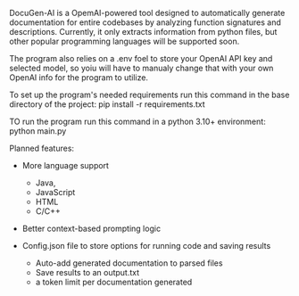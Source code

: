 DocuGen-AI is a OpemAI-powered tool designed to automatically generate documentation for entire codebases by analyzing function signatures and descriptions.
Currently, it only extracts information from python files, but other popular programming languages will be supported soon.

The program also relies on a .env foel to store your OpenAI API key and selected model, so yoiu will have to manualy change that with your own OpenAI info for the program to utilize.

To set up the program's needed requirements run this command in the base directory of the project:
pip install -r requirements.txt

TO run the program run this command in a python 3.10+ environment:
python main.py

Planned features:

* More language support
    - Java,
    - JavaScript
    - HTML
    - C/C++
      
* Better context-based prompting logic
  
* Config.json file to store options for running code and saving results
  - Auto-add generated documentation to parsed files
  - Save results to an output.txt
  - a token limit per documentation generated 
